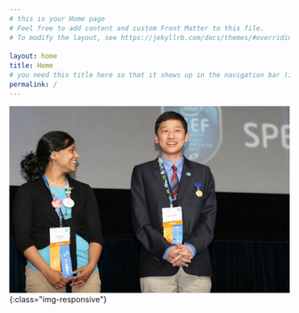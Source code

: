 ```yaml
---
# this is your Home page
# Feel free to add content and custom Front Matter to this file.
# To modify the layout, see https://jekyllrb.com/docs/themes/#overriding-theme-defaults

layout: home
title: Home
# you need this title here so that it shows up in the navigation bar (in header_pages in config.yml)
permalink: /
---
```




![HomePhoto](/assets/HomePhoto.jpg){:class="img-responsive"}

